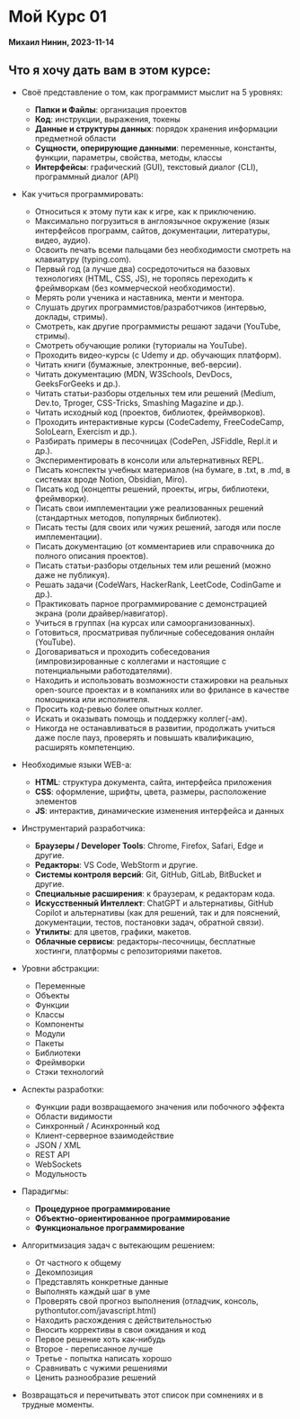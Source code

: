 # Мой Курс 01
#### Михаил Нинин, 2023-11-14

## Что я хочу дать вам в этом курсе:

* Своё представление о том, как программист мыслит на 5 уровнях: 
  * **Папки и Файлы**: организация проектов
  * **Код**: инструкции, выражения, токены
  * **Данные и структуры данных**: порядок хранения информации предметной области
  * **Сущности, оперирующие данными**: переменные, константы, функции, параметры, свойства, методы, классы
  * **Интерфейсы**: графический (GUI), текстовый диалог (CLI), программный диалог (API)
  
* Как учиться программировать:
  * Относиться к этому пути как к игре, как к приключению.
  * Максимально погрузиться в англоязычное окружение (язык интерфейсов программ, сайтов, документации, литературы, видео, аудио).
  * Освоить печать всеми пальцами без необходимости смотреть на клавиатуру (typing.com).
  * Первый год (а лучше два) сосредоточиться на базовых технологиях (HTML, CSS, JS), не торопясь переходить к фреймворкам (без коммерческой необходимости).
  * Мерять роли ученика и наставника, менти и ментора.
  * Слушать других программистов/разработчиков (интервью, доклады, стримы).
  * Смотреть, как другие программисты решают задачи (YouTube, стримы).
  * Смотреть обучающие ролики (туториалы на YouTube).
  * Проходить видео-курсы (c Udemy и др. обучающих платформ).
  * Читать книги (бумажные, электронные, веб-версии).
  * Читать документацию (MDN, W3Schools, DevDocs, GeeksForGeeks и др.).
  * Читать статьи-разборы отдельных тем или решений (Medium, Dev.to, Tproger, CSS-Tricks, Smashing Magazine и др.).
  * Читать исходный код (проектов, библиотек, фреймворков).
  * Проходить интерактивные курсы (CodeCademy, FreeCodeCamp, SoloLearn, Exercism и др.).
  * Разбирать примеры в песочницах (CodePen, JSFiddle, Repl.it и др.).
  * Экспериментировать в консоли или альтернативных REPL.
  * Писать конспекты учебных материалов (на бумаге, в .txt, в .md, в системах вроде Notion, Obsidian, Miro).
  * Писать код (концепты решений, проекты, игры, библиотеки, фреймворки).
  * Писать свои имплементации уже реализованных решений (стандартных методов, популярных библиотек).
  * Писать тесты (для своих или чужих решений, загодя или после имплементации).
  * Писать документацию (от комментариев или справочника до полного описания проектов).
  * Писать статьи-разборы отдельных тем или решений (можно даже не публикуя).
  * Решать задачи (CodeWars, HackerRank, LeetCode, CodinGame и др.).
  * Практиковать парное программирование с демонстрацией экрана (роли драйвер/навигатор).
  * Учиться в группах (на курсах или самоорганизованных).
  * Готовиться, просматривая публичные собеседования онлайн (YouTube).
  * Договариваться и проходить собеседования (импровизированные с коллегами и настоящие с потенциальными работодателями).
  * Находить и использовать возможности стажировки на реальных open-source проектах и в компаниях или во фрилансе в качестве помощника или исполнителя.
  * Просить код-ревью более опытных коллег.
  * Искать и оказывать помощь и поддержку коллег(-ам).
  * Никогда не останавливаться в развитии, продолжать учиться даже после пауз, проверять и повышать квалификацию, расширять компетенцию.

* Необходимые языки WEB-а: 
  * **HTML**: структура документа, сайта, интерфейса приложения
  * **CSS**: оформление, шрифты, цвета, размеры, расположение элементов
  * **JS**: интерактив, динамические изменения интерфейса и данных

* Инструментарий разработчика:
  * **Браузеры / Developer Tools**: Chrome, Firefox, Safari, Edge и другие.
  * **Редакторы**: VS Code, WebStorm и другие.
  * **Системы контроля версий**: Git, GitHub, GitLab, BitBucket и другие.
  * **Специальные расширения**: к браузерам, к редакторам кода.
  * **Искусственный Интеллект**: ChatGPT и альтернативы, GitHub Copilot и альтернативы (как для решений, так и для пояснений, документации, тестов, постановки задач, обратной связи).
  * **Утилиты**: для цветов, графики, макетов.
  * **Облачные сервисы**: редакторы-песочницы, бесплатные хостинги, платформы с репозиториями пакетов.

* Уровни абстракции:
  * Переменные
  * Объекты
  * Функции
  * Классы
  * Компоненты
  * Модули
  * Пакеты
  * Библиотеки
  * Фреймворки
  * Стэки технологий

* Аспекты разработки:
  * Функции ради возвращаемого значения или побочного эффекта
  * Области видимости
  * Синхронный / Асинхронный код
  * Клиент-серверное взаимодействие
  * JSON / XML
  * REST API
  * WebSockets
  * Модульность

* Парадигмы:
  * **Процедурное программирование**
  * **Объектно-ориентированное программирование**
  * **Функциональное программирование**

* Алгоритмизация задач с вытекающим решением:
  * От частного к общему
  * Декомпозиция
  * Представлять конкретные данные
  * Выполнять каждый шаг в уме
  * Проверять свой прогноз выполнения (отладчик, консоль, pythontutor.com/javascript.html)
  * Находить расхождения с действительностью
  * Вносить коррективы в свои ожидания и код
  * Первое решение хоть как-нибудь
  * Второе - переписанное лучше
  * Третье - попытка написать хорошо
  * Сравнивать с чужими решениями
  * Ценить разнообразие решений

* Возвращаться и перечитывать этот список при сомнениях и в трудные моменты.
